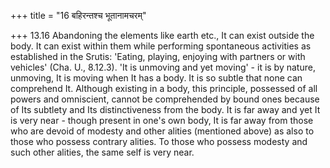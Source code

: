 +++
title = "16 बहिरन्तश्च भूतानामचरम्"

+++
13.16 Abandoning the elements like earth etc., It can exist outside the body. It can exist within them while performing spontaneous activities as established in the Srutis: 'Eating, playing, enjoying with partners or with vehicles' (Cha. U., 8.12.3). 'It is unmoving and yet moving' -
it is by nature, unmoving, It is moving when It has a body. It is so subtle that none can comprehend It. Although existing in a body, this principle, possessed of all powers and omniscient, cannot be comprehended by bound ones because of Its subtlety and Its distinctiveness from the body. It is far away and yet It is very near -
though present in one's own body, It is far away from those who are devoid of modesty and other alities (mentioned above) as also to those who possess contrary alities. To those who possess modesty and such other alities, the same self is very near.
